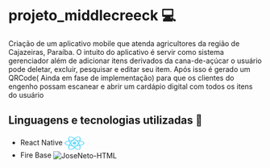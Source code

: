 # projeto_middlecreeck 💻
Criação de um aplicativo mobile que atenda agricultores da região de Cajazeiras, Paraíba. O intuito do aplicativo é servir como sistema gerenciador além de adicionar itens derivados da cana-de-açúcar o usuário pode deletar, excluir, pesquisar e editar seu item. Após isso é gerado um QRCode( Ainda em fase de implementação) para que os clientes do engenho possam escanear e abrir um cardápio digital com todos os itens do usuário

## Linguagens e tecnologias utilizadas 💠
  * React Native <img align="center" alt="JoseNeto-HTML" height="30" width="40" src="https://raw.githubusercontent.com/devicons/devicon/master/icons/react/react-original.svg">
  * Fire Base <img align="center" alt="JoseNeto-HTML" height="30" width="40" src="https://www.gstatic.com/devrel-devsite/prod/vab219352c525c8fb05bd0fd3ca06d9eb1d0a150a1bba4081d8880459dfe83504/firebase/images/lockup.svg">
